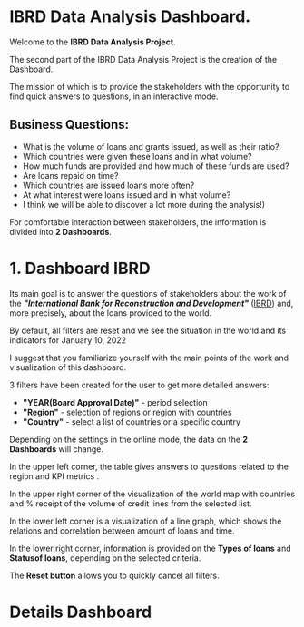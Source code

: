 # IBRD Data Analysis Dashboard.
Welcome to the __IBRD Data Analysis Project__.  

The second part of the IBRD Data Analysis Project is the creation of the Dashboard. 

The mission of which is to provide the stakeholders with the opportunity to find quick answers to questions, in an interactive mode.
## Business Questions:
* What is the volume of loans and grants issued, as well as their ratio?
* Which countries were given these loans and in what volume?
* How much funds are provided and how much of these funds are used?
* Are loans repaid on time?
* Which countries are issued loans more often?
* At what interest were loans issued and in what volume?
* I think we will be able to discover a lot more during the analysis!)

For comfortable interaction between stakeholders, the information is divided into __2 Dashboards__.

# 1. Dashboard IBRD
Its main goal is to answer the questions of stakeholders about the work of the ___"International Bank for Reconstruction and Development"___ ([IBRD](https://en.wikipedia.org/wiki/International_Bank_for_Reconstruction_and_Development)) and, more precisely, about the loans provided to the world.

By default, all filters are reset and we see the situation in the world and its indicators for January 10, 2022

I suggest that you familiarize yourself with the main points of the work and visualization of this dashboard.

3 filters have been created for the user to get more detailed answers:
* __"YEAR(Board Approval Date)"__ - period selection
* __"Region"__ - selection of regions or region with countries
* __"Country"__ - select a list of countries or a specific country

Depending on the settings in the online mode, the data on the __2 Dashboards__ will change.

In the upper left corner, the table gives answers to questions related to the region and KPI metrics .

In the upper right corner of the visualization of the world map with countries and % receipt of the volume of credit lines from the selected list.

In the lower left corner is a visualization of a line graph, which shows the relations and correlation between amount of loans and time.

In the lower right corner, information is provided on the __Types of loans__ and __Statusof loans__, depending on the selected criteria.

The __Reset button__ allows you to quickly cancel all filters.

# Details Dashboard 

